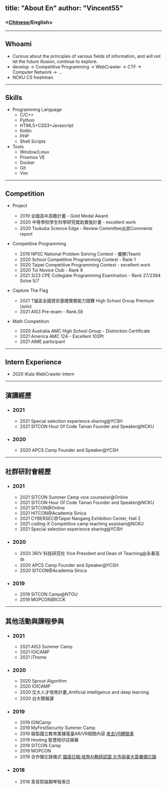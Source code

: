 title: "About En"
author: "Vincent55"
---


### <[Chinese](/about/)/English>

---
## Whoami
- Curious about the principles of various fields of information, and will not let the future illusion, continue to explore.
- develop -> Competitive Programming -> WebCrawler -> CTF -> Computer Network -> ...
- NCKU CS freshman
---

## Skills
- Programming Language
    - C/C++
    - Python
    - HTML5+CSS3+Javascript
    - Kotlin
    - PHP
    - Shell Scripts
- Tools
    - Window/Linux
    - Proxmox VE
    - Docker
    - Git
    - Vim

---

## Competition

- Project
    - 2019 全國高中高瞻計畫 - Gold Medal Award
    - 2020 中等學校學生科學研究獎助實施計畫 - excellent work
    - 2020 Tsukuba Science Edge - Review Committee出具Comments report

- Competitive Programming
    - 2019 NPSC National Problem Solving Contest - 優勝(Team)
    - 2020 School Competitive Programming Contest - Rank 1
    - 2020 Taipei Competitive Programming Contest - excellent work
    - 2020 Toi Novice Club - Rank 6
    - 2021 3/23 CPE Collegiate Programming Examination - Rank 27/2394 Solve 5/7

- Capture The Flag
    - 2021 T貓盃全國資安基礎實務能力競賽 High School Group Premium (solo)
    - 2021 AIS3 Pre-exam - Rank.58

- Math Competition
    - 2020 Australia AMC High School Group - Distinction Certificate
    - 2021 America AMC 12A - Excellent 102Pt
    - 2021 AIME participant
    
---
## Intern Experience
- 2020 iKala WebCrawler Intern


---

## 演講經歷
- ### 2021 
    - 2021 Special selection experience sharing@YCSH
    - 2021 SITCON Hour Of Code Tainan Founder and Speaker@NCKU
- ### 2020
    - 2020 APCS Camp Founder and Speaker@YCSH


---

## 社群研討會經歷

- ### 2021 

    - 2021 SITCON Summer Camp vice counselor@Online
    - 2021 SITCON Hour Of Code Tainan Founder and Speaker@NCKU
    - 2021 SITCON@Online
    - 2021 HITCON@Academia Sinica
    - 2021 CYBERSEC@Taipei Nangang Exhibition Center, Hall 2
    - 2021 coding-X Competitive camp teaching assistant@NCKU
    - 2021 Special selection experience sharing@YCSH
- ### 2020
    - 2020 3R/V 科技研究社 Vice President and Dean of Teaching@永春高中
    - 2020 APCS Camp Founder and Speaker@YCSH
    - 2020 SITCON@Academia Sinica
- ### 2019
    - 2019 SITCON Camp@NTOU
    - 2019 MOPCON@ICCK
---

## 其他活動與課程參與
- ### 2021
    - 2021 AIS3 Summer Camp
    - 2021 IOICAMP
    - 2021 iThome
- ### 2020
    - 2020 Sprout Algorithm
    - 2020 IOICAMP
    - 2020 交大人才培育計畫_Artificial intelligence and deep learning
    - 2020 台大簡報課

- ### 2019
    - 2019 IONCamp
    - 2019 MyFirstSecurity Summer Camp
    - 2019 錄製國立教育廣播電臺AR/VR相關內容 [來去VR體驗車](https://www.ner.gov.tw/program/5a83f4ebc5fd8a01e2df020c/5e0d82131c66c500063e98e0)
    - 2019 Hosting 智慧柑仔店揭幕
    - 2019 SITCON Camp
    - 2019 MOPCON
    - 2019 合作備忘錄儀式 [國語日報:培育AI教師認證 北市與臺大簽署備忘錄](https://www.mdnkids.com/search_content.asp?Serial_NO=%20111631)

- ### 2018
    - 2018 韋音耶誕鋼琴發表日
